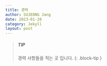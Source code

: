 ```yaml
---
title: 경력
author: SUJEONG Jang
date: 2023-01-28
category: Jekyll
layout: post
---
```


> ##### TIP
> 경력 사항들을 적는 곳 입니다.
{: .block-tip }
